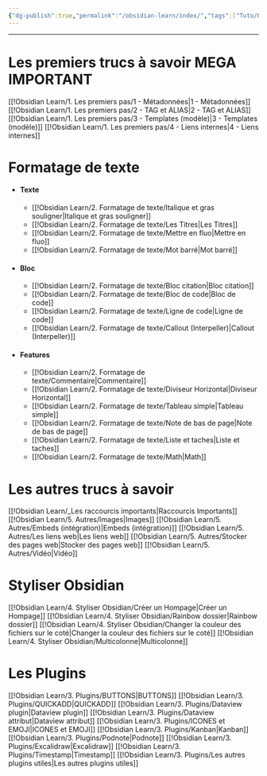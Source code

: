 ```yaml
---
{"dg-publish":true,"permalink":"/obsidian-learn/index/","tags":["Tuto/Obsidian","gardenEntry"]}
---
```


---
# Les premiers trucs à savoir MEGA IMPORTANT
[[!Obsidian Learn/1. Les premiers pas/1 - Métadonnées\|1 - Métadonnées]]
[[!Obsidian Learn/1. Les premiers pas/2 - TAG et ALIAS\|2 - TAG et ALIAS]]
[[!Obsidian Learn/1. Les premiers pas/3 - Templates (modèle)\|3 - Templates (modèle)]]
[[!Obsidian Learn/1. Les premiers pas/4 - Liens internes\|4 - Liens internes]]

# Formatage de texte
- #### Texte
	- [[!Obsidian Learn/2. Formatage de texte/Italique et gras souligner\|Italique et gras souligner]]
	- [[!Obsidian Learn/2. Formatage de texte/Les Titres\|Les Titres]]
	- [[!Obsidian Learn/2. Formatage de texte/Mettre en fluo\|Mettre en fluo]]
	- [[!Obsidian Learn/2. Formatage de texte/Mot barré\|Mot barré]]
- #### Bloc
	- [[!Obsidian Learn/2. Formatage de texte/Bloc citation\|Bloc citation]]
	- [[!Obsidian Learn/2. Formatage de texte/Bloc de code\|Bloc de code]]
	- [[!Obsidian Learn/2. Formatage de texte/Ligne de code\|Ligne de code]]
	- [[!Obsidian Learn/2. Formatage de texte/Callout (Interpeller)\|Callout (Interpeller)]]
- #### Features
	- [[!Obsidian Learn/2. Formatage de texte/Commentaire\|Commentaire]]
	- [[!Obsidian Learn/2. Formatage de texte/Diviseur Horizontal\|Diviseur Horizontal]]
	- [[!Obsidian Learn/2. Formatage de texte/Tableau simple\|Tableau simple]]
	- [[!Obsidian Learn/2. Formatage de texte/Note de bas de page\|Note de bas de page]]
	- [[!Obsidian Learn/2. Formatage de texte/Liste et taches\|Liste et taches]]
	- [[!Obsidian Learn/2. Formatage de texte/Math\|Math]]

# Les autres trucs à savoir
[[!Obsidian Learn/_Les raccourcis importants\|Raccourcis Importants]]
[[!Obsidian Learn/5. Autres/Images\|Images]]
[[!Obsidian Learn/5. Autres/Embeds (intégration)\|Embeds (intégration)]]
[[!Obsidian Learn/5. Autres/Les liens web\|Les liens web]]
[[!Obsidian Learn/5. Autres/Stocker des pages web\|Stocker des pages web]]
[[!Obsidian Learn/5. Autres/Vidéo\|Vidéo]]

# Styliser Obsidian
[[!Obsidian Learn/4. Styliser Obsidian/Créer un Hompage\|Créer un Hompage]]
[[!Obsidian Learn/4. Styliser Obsidian/Rainbow dossier\|Rainbow dossier]]
[[!Obsidian Learn/4. Styliser Obsidian/Changer la couleur des fichiers sur le coté\|Changer la couleur des fichiers sur le coté]]
[[!Obsidian Learn/4. Styliser Obsidian/Multicolonne\|Multicolonne]]
# Les Plugins
[[!Obsidian Learn/3. Plugins/BUTTONS\|BUTTONS]]
[[!Obsidian Learn/3. Plugins/QUICKADD\|QUICKADD]]
[[!Obsidian Learn/3. Plugins/Dataview plugin\|Dataview plugin]]
[[!Obsidian Learn/3. Plugins/Dataview attribut\|Dataview attribut]]
[[!Obsidian Learn/3. Plugins/ICONES et EMOJI\|ICONES et EMOJI]]
[[!Obsidian Learn/3. Plugins/Kanban\|Kanban]]
[[!Obsidian Learn/3. Plugins/Podnote\|Podnote]]
[[!Obsidian Learn/3. Plugins/Excalidraw\|Excalidraw]]
[[!Obsidian Learn/3. Plugins/Timestamp\|Timestamp]]
[[!Obsidian Learn/3. Plugins/Les autres plugins utiles\|Les autres plugins utiles]]